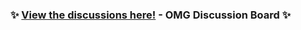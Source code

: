 
### ✨ [View the discussions here!](https://github.com/orgs/omg-games/discussions) - OMG Discussion Board ✨
